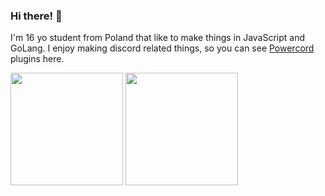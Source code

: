 ### Hi there! 👋
I'm 16 yo student from Poland that like to make things in JavaScript and GoLang.
I enjoy making discord related things, so you can see [Powercord](https://github.com/powercord-org/powercord) plugins here.

<p float="left">
  <img src="https://github-readme-stats.vercel.app/api?username=Juby210&show_icons=true&count_private=true&title_color=4f8cc9&text_color=9f9f9f&icon_color=4f8cc9&bg_color=181818" height="180">
  <img src="https://github-readme-stats.vercel.app/api/top-langs/?username=Juby210&layout=compact&title_color=4f8cc9&text_color=9f9f9f&icon_color=4f8cc9&bg_color=181818" height="180">
</p>
